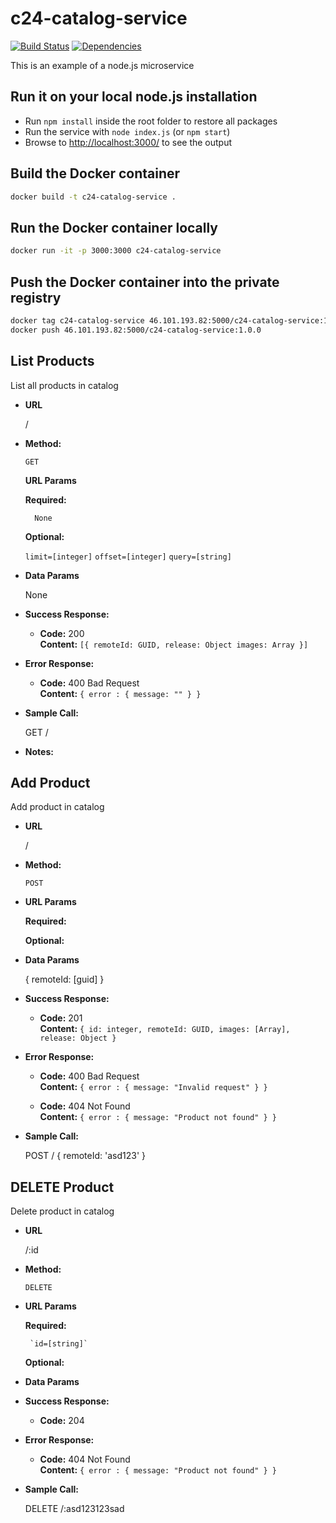 # c24-catalog-service

[![Build Status](https://travis-ci.org/c24-microws-jan/c24-catalog-service.svg)](https://travis-ci.org/c24-microws-jan/c24-catalog-service)
[![Dependencies](https://david-dm.org/c24-microws-jan/c24-catalog-service.svg)](https://david-dm.org/badges/shields)

This is an example of a node.js microservice

## Run it on your local node.js installation

* Run `npm install` inside the root folder to restore all packages
* Run the service with `node index.js` (or `npm start`)
* Browse to [http://localhost:3000/](http://localhost:3000/) to see the output

## Build the Docker container

~~~ sh
docker build -t c24-catalog-service .
~~~

## Run the Docker container locally

~~~ sh
docker run -it -p 3000:3000 c24-catalog-service
~~~

## Push the Docker container into the private registry

~~~ sh
docker tag c24-catalog-service 46.101.193.82:5000/c24-catalog-service:1.0.0
docker push 46.101.193.82:5000/c24-catalog-service:1.0.0
~~~

**List Products**
----
  List all products in catalog

* **URL**

  /

* **Method:**

  `GET`

   **URL Params**

   **Required:**

		None

   **Optional:**

   `limit=[integer]`
   `offset=[integer]`
   `query=[string]`

* **Data Params**

  None

* **Success Response:**

  * **Code:** 200 <br />
    **Content:** `[{ remoteId: GUID, release: Object images: Array }]`

* **Error Response:**

  * **Code:** 400 Bad Request <br />
    **Content:** `{ error : { message: "" } }`

* **Sample Call:**

  GET /

* **Notes:**

**Add Product**
----
  Add product in catalog

* **URL**

  /

* **Method:**

  `POST`

*  **URL Params**

   **Required:**

   **Optional:**

* **Data Params**

  {
		remoteId: [guid]
	}

* **Success Response:**

  * **Code:** 201 <br />
    **Content:** `{ id: integer, remoteId: GUID, images: [Array], release: Object }`

* **Error Response:**

  * **Code:** 400 Bad Request <br />
    **Content:** `{ error : { message: "Invalid request" } }`

  * **Code:** 404 Not Found <br />
    **Content:** `{ error : { message: "Product not found" } }`

* **Sample Call:**

  POST /
  { remoteId: 'asd123' }

**DELETE Product**
----
  Delete product in catalog

* **URL**

  /:id

* **Method:**

  `DELETE`

*  **URL Params**

   **Required:**

		`id=[string]`

   **Optional:**

* **Data Params**

* **Success Response:**

  * **Code:** 204 <br />

* **Error Response:**

  * **Code:** 404 Not Found <br />
    **Content:** `{ error : { message: "Product not found" } }`

* **Sample Call:**

  DELETE /:asd123123sad
